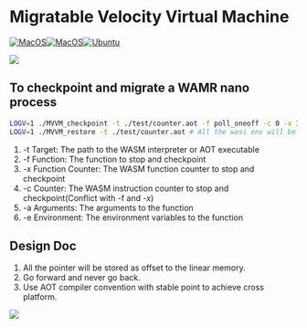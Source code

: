     
# Migratable Velocity Virtual Machine
[![MacOS](https://github.com/Multi-V-VM/MVVM/actions/workflows/build-windows.yml/badge.svg)](https://github.com/Multi-V-VM/MVVM/actions/workflows/build-windows.yml)[![MacOS](https://github.com/Multi-V-VM/MVVM/actions/workflows/build-macos.yml/badge.svg)](https://github.com/Multi-V-VM/MVVM/actions/workflows/build-macos.yml)[![Ubuntu](https://github.com/Multi-V-VM/MVVM/actions/workflows/build-ubuntu.yml/badge.svg)](https://github.com/Multi-V-VM/MVVM/actions/workflows/build-ubuntu.yml)

![](https://avatars.githubusercontent.com/u/102379947?s=400&u=97b77214800bf74430760eaacddccfe6499033c0&v=4)

## To checkpoint and migrate a WAMR nano process
```bash
LOGV=1 ./MVVM_checkpoint -t ./test/counter.aot -f poll_oneoff -c 0 -x 10 -a "10" -e OMP_NUM_THREADS=1
LOGV=1 ./MVVM_restore -t ./test/counter.aot # All the wasi env will be restored
```
1. -t Target: The path to the WASM interpreter or AOT executable
2. -f Function: The function to stop and checkpoint
3. -x Function Counter: The WASM function counter to stop and checkpoint
4. -c Counter: The WASM instruction counter to stop and checkpoint(Conflict with -f and -x)
5. -a Arguments: The arguments to the function
6. -e Environment: The environment variables to the function

## Design Doc
1. All the pointer will be stored as offset to the linear memory.
2. Go forward and never go back.
3. Use AOT compiler convention with stable point to achieve cross platform.

![](https://asplos.dev/wordpress/wp-content/uploads/2023/06/mvvm-1024x695.png)